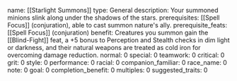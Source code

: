 name: [[Starlight Summons]]
type: General
description: Your summoned minions slink along under the shadows of the stars.
prerequisites: [[Spell Focus]] (conjuration), able to cast summon nature's ally.
prerequisite_feats: [[Spell Focus]] (conjuration)
benefit: Creatures you summon gain the [[Blind-Fight]] feat, a +5 bonus to Perception and Stealth checks in dim light or darkness, and their natural weapons are treated as cold iron for overcoming damage reduction.
normal: 0
special: 0
teamwork: 0
critical: 0
grit: 0
style: 0
performance: 0
racial: 0
companion_familiar: 0
race_name: 0
note: 0
goal: 0
completion_benefit: 0
multiples: 0
suggested_traits: 0
